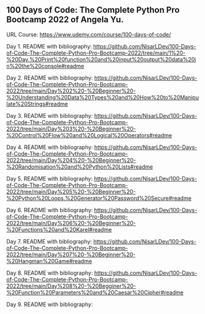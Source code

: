 ## 100 Days of Code: The Complete Python Pro Bootcamp 2022 of Angela Yu.






URL Course: https://www.udemy.com/course/100-days-of-code/


Day 1. README with bibliography: https://github.com/NisarLDev/100-Days-of-Code-The-Complete-Python-Pro-Bootcamp-2022/tree/main/1%20-%20Day.%20Print%20function%20and%20input%20output%20data%20in%20the%20console#readme


Day 2. README with bibliography: https://github.com/NisarLDev/100-Days-of-Code-The-Complete-Python-Pro-Bootcamp-2022/tree/main/Day%202%20-%20Beginner%20-%20Understanding%20Data%20Types%20and%20How%20to%20Manipulate%20Strings#readme

Day 3. README with bibliography: https://github.com/NisarLDev/100-Days-of-Code-The-Complete-Python-Pro-Bootcamp-2022/tree/main/Day%203%20-%20Beginner%20-%20Control%20Flow%20and%20Logical%20Operators#readme

Day 4. README with bibliography: https://github.com/NisarLDev/100-Days-of-Code-The-Complete-Python-Pro-Bootcamp-2022/tree/main/Day%204%20-%20Beginner%20-%20Randomisation%20and%20Python%20Lists#readme

Day 5. README with bibliography: https://github.com/NisarLDev/100-Days-of-Code-The-Complete-Python-Pro-Bootcamp-2022/tree/main/Day%205%20-%20Beginner%20-%20Python%20Loops.%20Generator%20Password%20Secure#readme

Day 6. README with bibliography: https://github.com/NisarLDev/100-Days-of-Code-The-Complete-Python-Pro-Bootcamp-2022/tree/main/Day%206%20-%20Beginner%20-%20Functions%20and%20Karel#readme

Day 7. README with bibliography: https://github.com/NisarLDev/100-Days-of-Code-The-Complete-Python-Pro-Bootcamp-2022/tree/main/Day%207%20-%20Beginner%20-%20Hangman%20Game#readme

Day 8. README with bibliography: https://github.com/NisarLDev/100-Days-of-Code-The-Complete-Python-Pro-Bootcamp-2022/tree/main/Day%208%20-%20Begginer%20-%20Function%20Parameters%20and%20Caesar%20Cipher#readme

Day 9. README with bibliography:
